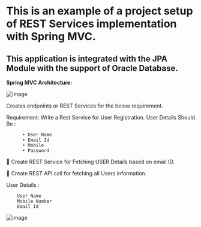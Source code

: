 # This is an example of a project setup of REST Services implementation with Spring MVC.

## This application is integrated with the JPA Module with the support of Oracle Database.

**Spring MVC Architecture:**

![image](https://github.com/tek-teacher/spring_mvc_jpa_oracle_example/assets/136072053/0b61c95f-51c2-45ca-97a8-9fda942819dd)

Creates endpoints or REST Services for the below requirement. 

Requirement:   Write a Rest Service for User Registration. 
		User Details Should Be :

  
          •	User Name
          •	Email Id 
          •	Mobile 
          •	Password
          
	Create REST Service for Fetching USER Details based on email ID. 

	Create REST API call for fetching all Users information. 
     
User Details :

     	User Name      
      	Mobile Number
      	Email Id 

 

![image](https://github.com/tek-teacher/spring_mvc_jpa_oracle_example/assets/136072053/5c63ec01-1482-46ba-844e-8fb504732e42)




